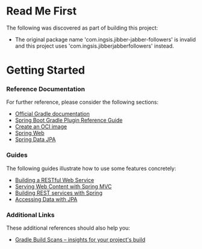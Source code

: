 # Read Me First
The following was discovered as part of building this project:

* The original package name 'com.ingsis.jibber-jabber-followers' is invalid and this project uses 'com.ingsis.jibberjabberfollowers' instead.

# Getting Started

### Reference Documentation
For further reference, please consider the following sections:

* [Official Gradle documentation](https://docs.gradle.org)
* [Spring Boot Gradle Plugin Reference Guide](https://docs.spring.io/spring-boot/docs/2.6.8/gradle-plugin/reference/html/)
* [Create an OCI image](https://docs.spring.io/spring-boot/docs/2.6.8/gradle-plugin/reference/html/#build-image)
* [Spring Web](https://docs.spring.io/spring-boot/docs/2.6.8/reference/htmlsingle/#web)
* [Spring Data JPA](https://docs.spring.io/spring-boot/docs/2.6.8/reference/htmlsingle/#data.sql.jpa-and-spring-data)

### Guides
The following guides illustrate how to use some features concretely:

* [Building a RESTful Web Service](https://spring.io/guides/gs/rest-service/)
* [Serving Web Content with Spring MVC](https://spring.io/guides/gs/serving-web-content/)
* [Building REST services with Spring](https://spring.io/guides/tutorials/bookmarks/)
* [Accessing Data with JPA](https://spring.io/guides/gs/accessing-data-jpa/)

### Additional Links
These additional references should also help you:

* [Gradle Build Scans – insights for your project's build](https://scans.gradle.com#gradle)


